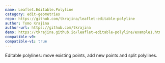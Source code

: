```yaml
---
name: Leaflet.Editable.Polyline
category: edit-geometries
repo: https://github.com/tkrajina/leaflet-editable-polyline
author: Tomo Krajina
author-url: https://github.com/tkrajina
demo: https://tkrajina.github.io/leaflet-editable-polyline/example1.html
compatible-v0:
compatible-v1: true
---
```


Editable polylines: move existing points, add new points and split polylines.
